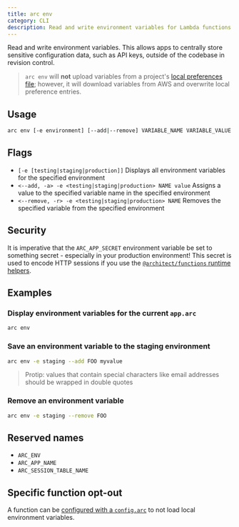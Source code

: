 ```yaml
---
title: arc env
category: CLI
description: Read and write environment variables for Lambda functions.
---
```


Read and write environment variables. This allows apps to centrally store sensitive configuration data, such as API keys, outside of the codebase in revision control.

> `arc env` will **not** upload variables from a project's [local preferences file](../configuration/local-preferences#%40env); however, it will download variables from AWS and overwrite local preference entries.

## Usage

```bash
arc env [-e environment] [--add|--remove] VARIABLE_NAME VARIABLE_VALUE
```


## Flags

- `[-e [testing|staging|production]]` Displays all environment variables for the specified environment
- `<--add, -a> -e <testing|staging|production> NAME value` Assigns a value to the specified variable name in the specified environment
- `<--remove, -r> -e <testing|staging|production> NAME` Removes the specified variable from the specified environment


## Security

It is imperative that the `ARC_APP_SECRET` environment variable be set to
something secret - especially in your production environment! This secret is
used to encode HTTP sessions if you use the [`@architect/functions` runtime helpers](../runtime-helpers/node.js#arc.http.session).


## Examples

### Display environment variables for the current `app.arc`

```bash
arc env
```


### Save an environment variable to the staging environment

```bash
arc env -e staging --add FOO myvalue
```

> Protip: values that contain special characters like email addresses should be wrapped in double quotes


### Remove an environment variable

```bash
arc env -e staging --remove FOO
```


## Reserved names

- `ARC_ENV`
- `ARC_APP_NAME`
- `ARC_SESSION_TABLE_NAME`


## Specific function opt-out

A function can be [configured with a `config.arc`](../configuration/function-config#%40arc) to not load local environment variables.
